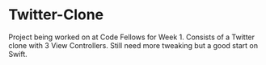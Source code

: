 # Twitter-Clone
Project being worked on at Code Fellows for Week 1.
Consists of a Twitter clone with 3 View Controllers.  Still need more tweaking but a good start on Swift.
